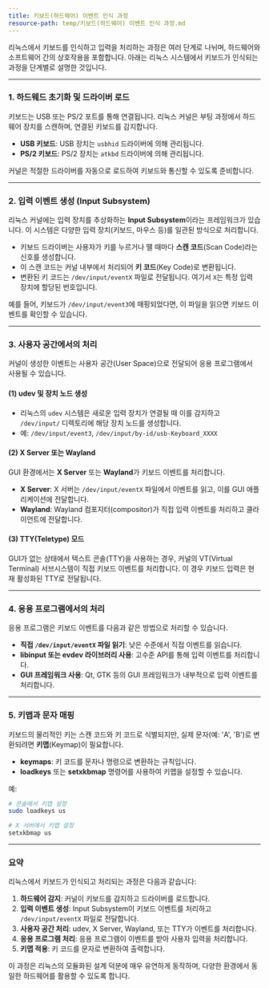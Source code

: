 ```yaml
---
title: 키보드(하드웨어) 이벤트 인식 과정
resource-path: temp/키보드(하드웨어) 이벤트 인식 과정.md
---
```

리눅스에서 키보드를 인식하고 입력을 처리하는 과정은 여러 단계로 나뉘며, 하드웨어와 소프트웨어 간의 상호작용을 포함합니다. 아래는 리눅스 시스템에서 키보드가 인식되는 과정을 단계별로 설명한 것입니다.

---

### 1. **하드웨드 초기화 및 드라이버 로드**
키보드는 USB 또는 PS/2 포트를 통해 연결됩니다. 리눅스 커널은 부팅 과정에서 하드웨어 장치를 스캔하며, 연결된 키보드를 감지합니다.

- **USB 키보드**: USB 장치는 `usbhid` 드라이버에 의해 관리됩니다.
- **PS/2 키보드**: PS/2 장치는 `atkbd` 드라이버에 의해 관리됩니다.

커널은 적절한 드라이버를 자동으로 로드하여 키보드와 통신할 수 있도록 준비합니다.

---

### 2. **입력 이벤트 생성 (Input Subsystem)**
리눅스 커널에는 입력 장치를 추상화하는 **Input Subsystem**이라는 프레임워크가 있습니다. 이 시스템은 다양한 입력 장치(키보드, 마우스 등)를 일관된 방식으로 처리합니다.

- 키보드 드라이버는 사용자가 키를 누르거나 뗄 때마다 **스캔 코드**(Scan Code)라는 신호를 생성합니다.
- 이 스캔 코드는 커널 내부에서 처리되어 **키 코드**(Key Code)로 변환됩니다.
- 변환된 키 코드는 `/dev/input/eventX` 파일로 전달됩니다. 여기서 `X`는 특정 입력 장치에 할당된 번호입니다.

예를 들어, 키보드가 `/dev/input/event3`에 매핑되었다면, 이 파일을 읽으면 키보드 이벤트를 확인할 수 있습니다.

---

### 3. **사용자 공간에서의 처리**
커널이 생성한 이벤트는 사용자 공간(User Space)으로 전달되어 응용 프로그램에서 사용될 수 있습니다.

#### (1) **udev 및 장치 노드 생성**
- 리눅스의 `udev` 시스템은 새로운 입력 장치가 연결될 때 이를 감지하고 `/dev/input/` 디렉토리에 해당 장치 노드를 생성합니다.
- 예: `/dev/input/event3`, `/dev/input/by-id/usb-Keyboard_XXXX`

#### (2) **X Server 또는 Wayland**
GUI 환경에서는 **X Server** 또는 **Wayland**가 키보드 이벤트를 처리합니다.

- **X Server**: X 서버는 `/dev/input/eventX` 파일에서 이벤트를 읽고, 이를 GUI 애플리케이션에 전달합니다.
- **Wayland**: Wayland 컴포지터(compositor)가 직접 입력 이벤트를 처리하고 클라이언트에 전달합니다.

#### (3) **TTY(Teletype) 모드**
GUI가 없는 상태에서 텍스트 콘솔(TTY)을 사용하는 경우, 커널의 VT(Virtual Terminal) 서브시스템이 직접 키보드 이벤트를 처리합니다. 이 경우 키보드 입력은 현재 활성화된 TTY로 전달됩니다.

---

### 4. **응용 프로그램에서의 처리**
응용 프로그램은 키보드 이벤트를 다음과 같은 방법으로 처리할 수 있습니다.

- **직접 `/dev/input/eventX` 파일 읽기**: 낮은 수준에서 직접 이벤트를 읽습니다.
- **libinput 또는 evdev 라이브러리 사용**: 고수준 API를 통해 입력 이벤트를 처리합니다.
- **GUI 프레임워크 사용**: Qt, GTK 등의 GUI 프레임워크가 내부적으로 입력 이벤트를 처리합니다.

---

### 5. **키맵과 문자 매핑**
키보드의 물리적인 키는 스캔 코드와 키 코드로 식별되지만, 실제 문자(예: 'A', 'B')로 변환되려면 **키맵**(Keymap)이 필요합니다.

- **keymaps**: 키 코드를 문자나 명령으로 변환하는 규칙입니다.
- **loadkeys** 또는 **setxkbmap** 명령어를 사용하여 키맵을 설정할 수 있습니다.

예:
```bash
# 콘솔에서 키맵 설정
sudo loadkeys us

# X 서버에서 키맵 설정
setxkbmap us
```

---

### 요약
리눅스에서 키보드가 인식되고 처리되는 과정은 다음과 같습니다:

1. **하드웨어 감지**: 커널이 키보드를 감지하고 드라이버를 로드합니다.
2. **입력 이벤트 생성**: Input Subsystem이 키보드 이벤트를 처리하고 `/dev/input/eventX` 파일로 전달합니다.
3. **사용자 공간 처리**: udev, X Server, Wayland, 또는 TTY가 이벤트를 처리합니다.
4. **응용 프로그램 처리**: 응용 프로그램이 이벤트를 받아 사용자 입력을 처리합니다.
5. **키맵 적용**: 키 코드를 문자로 변환하여 출력합니다.

이 과정은 리눅스의 모듈화된 설계 덕분에 매우 유연하게 동작하며, 다양한 환경에서 동일한 하드웨어를 활용할 수 있도록 합니다.